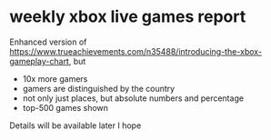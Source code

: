 # weekly xbox live games report

Enhanced version of https://www.trueachievements.com/n35488/introducing-the-xbox-gameplay-chart, but

 * 10x more gamers
 * gamers are distinguished by the country
 * not only just places, but absolute numbers and percentage
 * top-500 games shown

Details will be available later I hope
